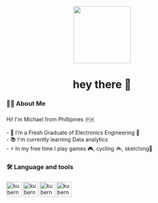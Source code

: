 <div align="center">
  <img height="150" src="https://media.giphy.com/media/M9gbBd9nbDrOTu1Mqx/giphy.gif"  />
</div>

###


###

<h1 align="center">hey there 👋</h1>

###

<h3 align="left">👩‍💻  About Me</h3>

###

<p align="left">Hi! I'm Michael from Phillipines 🇵🇭 <br><br>- 🔭 I’m a Fresh Graduate of Electronics Engineering 🤖 <br>- 📚 I'm currently learning Data analytics <br>- ⚡ In my free time I play games 🎮, cycling 🚲, sketching🎨 </p>

###

<h3 align="left">🛠 Language and tools</h3>

###

<div align="left">
  <img src="https://cdn.jsdelivr.net/gh/devicons/devicon@latest/icons/mysql/mysql-original.svg" height="40" alt="kubernetes logo"   />
  <img src="https://cdn.jsdelivr.net/gh/devicons/devicon@latest/icons/python/python-original-wordmark.svg" height="40" alt="kubernetes logo"   />
  <img src="https://cdn.jsdelivr.net/gh/devicons/devicon@latest/icons/javascript/javascript-plain.svg" height="40" alt="kubernetes logo"   />
  <img src="https://cdn.jsdelivr.net/gh/devicons/devicon@latest/icons/canva/canva-original.svg" height="40" alt="kubernetes logo"   />
</div>

###

